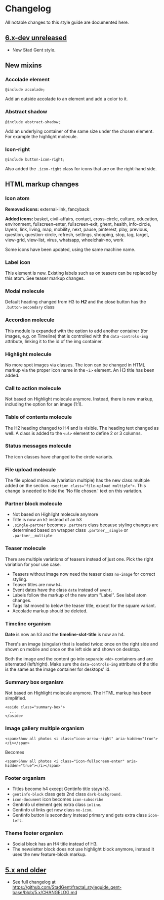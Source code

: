 # Changelog

All notable changes to this style guide are documented here.


## [6.x-dev unreleased]

* New Stad Gent style.

## New mixins

### Accolade element
`@include accolade;`

Add an outside accolade to an element and add a color to it.

### Abstract shadow
`@include abstract-shadow;`

Add an underlying container of the same size under the chosen element.
For example the highlight molecule.

### Icon-right
`@include button-icon-right;`

Also added the `.icon-right` class for icons that are on the right-hand side.

## HTML markup changes

### Icon atom
**Removed icons:** external-link, fancyback

**Added icons:** basket, civil-affairs, contact, cross-circle, culture, education,
environment, fullscreen-enter, fullscreen-exit, ghent, health, info-circle,
layers, link, living, map, mobility, next, pause, pinterest, play, previous,
question, question-circle, refresh, settings, shopping, stop, tag, target,
view-grid, view-list, virus, whatsapp, wheelchair-no, work

Some icons have been updated, using the same machine name.

### Label icon
This element is new. Existing labels such as on teasers can be replaced by this
atom. See teaser markup changes.

### Modal molecule
Default heading changed from H3 to ***H2*** and the close button has the `.button-secondary` class

### Accordion molecule
This module is expanded with the option to add another container (for images, e.g. on Timeline) that is controlled with the `data-controls-img` attribute, linking it to the id of the img container.

### Highlight molecule
No more spot images via classes. The icon can be changed in HTML markup via
the proper icon name in the `<i>` element.
An H3 title has been added.

### Call to action molecule
Not based on Highlight molecule anymore.
Instead, there is new markup, including the option for an image (1:1).

### Table of contents molecule
The H2 heading changed to H4 and is visible. The heading text changed as well.
A class is added to the `<ul>` element to define 2 or 3 columns.

### Status messages molecule
The icon classes have changed to the circle variants.

### File upload molecule
The file upload molecule (variation multiple) has the new class multiple added on the section. 
`<section class="file-upload multiple">`.
This change is needed to hide the 'No file chosen.' text on this variation.

### Partner block molecule
* Not based on Highlight molecule anymore
* Title is now an `h2` instead of an h3
* `.single-partner` becomes `.partners` class because styling changes are determined based on wrapper class `.partner__single` or `.partner__multiple`

### Teaser molecule
There are multiple variations of teasers instead of just one. Pick the right
variation for your use case.
- Teasers without image now need the teaser class `no-image` for correct styling.
- Teaser titles are now `h4`.
- Event dates have the class `date` instead of `event`.
- Labels follow the markup of the new atom "Label". See label atom changes.
- Tags list moved to below the teaser title, except for the square variant.
- Accolade markup should be deleted.

### Timeline organism
**Date** is now an h3 and the **timeline-slot-title** is now an h4.

There's an image (singular) that is loaded twice: once on the right side and shown on mobile and once on the left side and shown on desktop.

Both the image and the content go into separate `<dd>` containers and are alternated (left/right). Make sure the `data-controls-img` attribute of the title is the same as the image container for desktops' id.

### Summary box organism
Not based on Highlight molecule anymore.
The HTML markup has been simplified.
```
<aside class="summary-box">
  ...
</aside>
```

### Image gallery multiple organism
```
<span>Show all photos <i class="icon-arrow-right" aria-hidden="true"></i></span>
```
Becomes
```
<span>Show all photos <i class="icon-fullscreen-enter" aria-hidden="true"></i></span>
```


### Footer organism
* Titles become h4 except Gentinfo title stays h3.
* `gentinfo-block` class gets 2nd class `dark-background`.
* `icon-document` icon becomes `icon-subscribe`
* Gentinfo ul element gets extra class `inline`.
* Gentinfo ul links get new class `no-icon`.
* Gentinfo button is secondary instead primary and gets extra class `icon-left`.

### Theme footer organism
* Social block has an H4 title instead of H3.
* The newsletter block does not use highlight block anymore, instead it uses the
  new feature-block markup.

## [5.x and older]

* See full changelog at
  https://github.com/StadGent/fractal_styleguide_gent-base/blob/5.x/CHANGELOG.md


[6.x-dev unreleased]: https://github.com/StadGent/fractal_styleguide_gent-base/compare/6.x...6.x-dev
[5.x and older]: https://github.com/StadGent/fractal_styleguide_gent-base/compare/5.x...6.x
